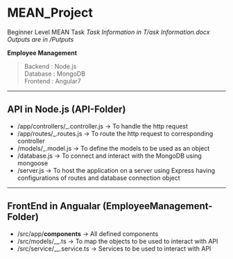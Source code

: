 # MEAN_Project
Beginner Level MEAN Task
*Task Information in T/ask Information.docx
Outputs are in /Putputs*

**Employee Management**
> Backend : Node.js                 
> Database : MongoDB               
> Frontend : Angular7              

-------------------------------------------------------------------------------------------
API in Node.js (API-Folder)
-------------------------------------------------------------------------------------------
- /app/controllers/_.controller.js 
	-> To handle the http request 
- /app/routes/_.routes.js 
	-> To route the http request to corresponding controller
- /models/_.model.js 
	-> To define the models to be used as an object
- /database.js 
	-> To connect and interact with the MongoDB using mongoose
- /server.js 
	-> To host the application on a server using Express having configurations of routes and database connection object
	
	
	
-------------------------------------------------------------------------------------------
FrontEnd in Angualar (EmployeeManagement-Folder)
-------------------------------------------------------------------------------------------

- /src/app/__components__ 
	-> All defined components
- /src/models/__.ts
	-> To map the objects to be used to interact with API
- /src/service/__.service.ts
	-> Services to be used to interact with API
